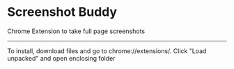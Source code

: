 # Screenshot Buddy
 Chrome Extension to take full page screenshots
*************************
To install, download files and go to chrome://extensions/. Click "Load unpacked" and open enclosing folder
